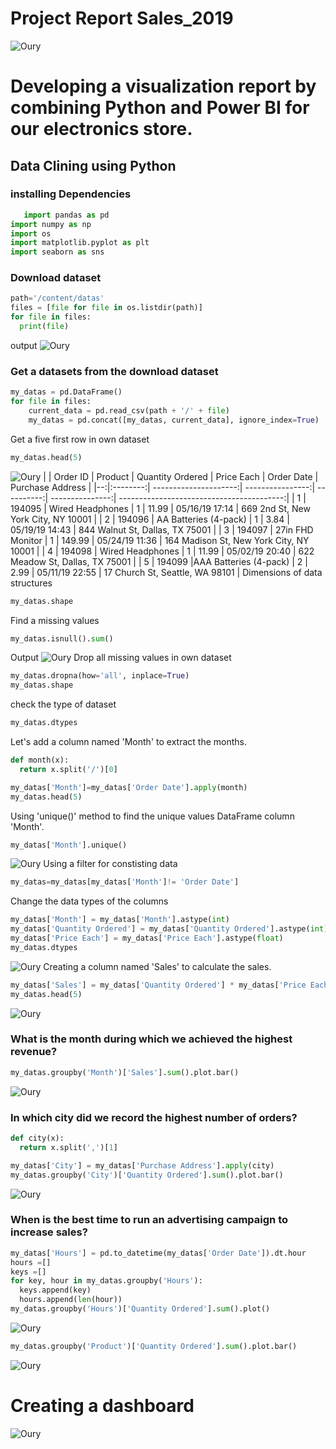 # Project Report Sales_2019
![Oury](assets/images/visualization.gif)
# Developing a visualization report by combining Python and Power BI for our electronics store.
## Data Clining using Python 
### installing Dependencies
```Python
   import pandas as pd
import numpy as np
import os
import matplotlib.pyplot as plt
import seaborn as sns
```
### Download dataset
```Python
path='/content/datas'
files = [file for file in os.listdir(path)]
for file in files:
  print(file)
```
output
![Oury](assets/images/data-1.png)
### Get a datasets from the download dataset
```Python
my_datas = pd.DataFrame()
for file in files:
    current_data = pd.read_csv(path + '/' + file)
    my_datas = pd.concat([my_datas, current_data], ignore_index=True)
```
Get a five first row in own dataset
```Python
my_datas.head(5)
```
![Oury](assets/images/data-2.png)
|   | Order ID	| Product               | Quantity Ordered | Price Each | Order Date      | Purchase Address                          |
|--:|:--------:| ---------------------:| ----------------:| ----------:| ---------------:| -----------------------------------------:|
| 1 | 194095   | Wired Headphones      |                1 |     11.99  |  05/16/19 17:14 |   669 2nd St, New York City, NY 10001     |
| 2 | 194096   | AA Batteries (4-pack) |                1 |     3.84   |  05/19/19 14:43 |   844 Walnut St, Dallas, TX 75001         |
| 3 | 194097   |    27in FHD Monitor   |                1 |     149.99 |  05/24/19 11:36 |   164 Madison St, New York City, NY 10001 |
| 4 | 194098   |   Wired Headphones    |                1 |     11.99  |  05/02/19 20:40 |   622 Meadow St, Dallas, TX 75001         |
| 5 | 194099   |AAA Batteries (4-pack) |                2 |     2.99   |  05/11/19 22:55 |   17 Church St, Seattle, WA 98101         |
Dimensions of data structures
```Python
my_datas.shape
```
Find a missing values
```Python
my_datas.isnull().sum()
```
Output
![Oury](assets/images/data-3.png)
Drop all missing values in own dataset
```Python
my_datas.dropna(how='all', inplace=True)
my_datas.shape
```
check the type of dataset
```Python
my_datas.dtypes
```
Let's add a column named 'Month' to extract the months.
```Python
def month(x):
  return x.split('/')[0]

my_datas['Month']=my_datas['Order Date'].apply(month)
my_datas.head(5)
```
Using 'unique()' method to find the unique values DataFrame column 'Month'.
```Python
my_datas['Month'].unique()
```
![Oury](assets/images/data-4.png)
Using a filter for constisting data
```Python
my_datas=my_datas[my_datas['Month']!= 'Order Date']
```
Change the data types of the columns
```Python
my_datas['Month'] = my_datas['Month'].astype(int)
my_datas['Quantity Ordered'] = my_datas['Quantity Ordered'].astype(int)
my_datas['Price Each'] = my_datas['Price Each'].astype(float)
my_datas.dtypes
```
![Oury](assets/images/data-5.png)
Creating a column named 'Sales' to calculate the sales.
```Python
my_datas['Sales'] = my_datas['Quantity Ordered'] * my_datas['Price Each']
my_datas.head(5)
```
![Oury](assets/images/data-6.png)
### What is the month during which we achieved the highest revenue?
```Python
my_datas.groupby('Month')['Sales'].sum().plot.bar()
```
![Oury](assets/images/data-7.png)
### In which city did we record the highest number of orders?
```Python
def city(x):
  return x.split(',')[1]

my_datas['City'] = my_datas['Purchase Address'].apply(city)
my_datas.groupby('City')['Quantity Ordered'].sum().plot.bar()
```
![Oury](assets/images/data-8.png)
### When is the best time to run an advertising campaign to increase sales?
```Python
my_datas['Hours'] = pd.to_datetime(my_datas['Order Date']).dt.hour
hours =[]
keys =[]
for key, hour in my_datas.groupby('Hours'):
  keys.append(key)
  hours.append(len(hour))
my_datas.groupby('Hours')['Quantity Ordered'].sum().plot()
```
![Oury](assets/images/data-9.png)
```Python
my_datas.groupby('Product')['Quantity Ordered'].sum().plot.bar()
```
![Oury](assets/images/data-10.png)
# Creating a dashboard
![Oury](assets/images/data-10.png)
